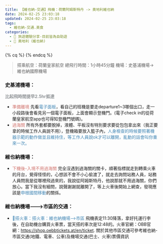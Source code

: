 ```yaml
---
title: 【維也納-交通】飛機：荷蘭阿姆斯特丹 -> 奧地利維也納
date: 2024-02-25 23:03:18
updated: 2024-02-25 23:03:18
tags:
  - 維也納-交通.美食
categories: 
  - 🌴 旅遊體驗分享-目前皆為自助遊
  - 🥥 奧地利（維也納) 
---
```

{% cq %}  {% endcq %}

>搭乘航空：荷蘭皇家航空
>總飛行時間：1小時45分鐘
>機場：史基浦機場->維也納國際機場
<!-- more -->

### 史基浦機場：
**<font color=#909497>比起飛時間提早2.5hr抵達</font>**
+ <font color=#D1756F>準備離境</font> 
先看<font color=#4287B5>電子面板</font>，看自己的班機是要走departure1~3哪個出口，走一小段路後會看見另一個電子面板，上面會顯示登機門。(電子check in的從荷蘭皇家航空app也可得知登機門號碼)。
+ <font color=#D1756F>過海關</font> 
所有外套都要脫掉，液體、平板沒有特別要求要從包包拿出來（我正要拿的時候工作人員說不用），登機箱要放入籃子內，<font color=#4287B5>人身檢查的時候要照著機器示範的動作做並且維持住，等工作人員說ok才可以離開，亂動的話會叫你重來一次。</font>
### 維也納機場：
+ <font color=#D1756F>下機後-入境不用過海關</font>
完全沒遇到過海關的關卡，順著指標就走到轉乘火車的月台，覺得怪怪的，心想該不會不小心偷渡了，就走去詢問站務人員，站務人員問我是從哪裡飛過來的，我說從阿姆斯特丹，他說那就不用過海關，你們放心。當下我沒有細問，說聲謝謝就離開了，等上火車後開始上網查，發現應該是<font color=#4287B5>申根國間移動</font>的關係。

### 維也納機場--->市區的交通：
+ <font color=#4287B5>🚄搭火車：搭火車：維也納機場-->市區</font>
飛機表定11:30降落，拿好托運行李後，在自助機台購買火車票，當天搭的車次是12:48的。火車官網：OBB官網：https://shop.oebbtickets.at/en/ticket.
關於其他市區交通可參考維也納-市區交通(地鐵、電車、公車)及機場交通(巴士、火車)票價資訊
